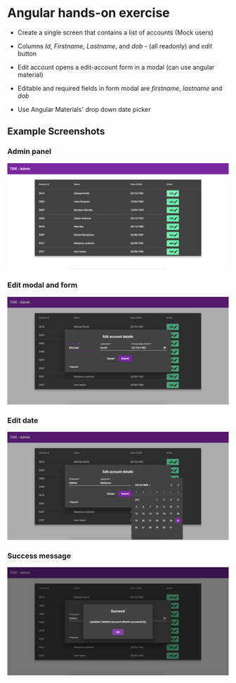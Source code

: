 # Angular hands-on exercise

-   Create a single screen that contains a list of accounts (Mock users)

-   Columns _Id_, _Firstname_, _Lastname_, and _dob_ - (all readonly) and _edit_ button

-   Edit account opens a edit-account form in a modal (can use angular material)

-   Editable and required fields in form modal are _firstname_, _lastname_ and _dob_

-   Use Angular Materials' drop down date picker

## Example Screenshots

### Admin panel

![Accounts](tide-accounts.png)

### Edit modal and form

![Edit and Form](tide-edit-screen.png)

### Edit date

![Edit date](tide-edit-date.png)

### Success message

![Success message](tide-success-msg.png)
